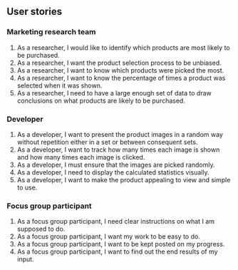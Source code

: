 ## User stories

### Marketing research team
1. As a researcher, I would like to identify which products are most likely to be purchased.
2. As a researcher, I want the product selection process to be unbiased.
3. As a researcher, I want to know which products were picked the most.
4. As a researcher, I want to know the percentage of times a product was selected when it was shown.
5. As a researcher, I need to have a large enough set of data to draw conclusions on what products are likely to be purchased.

### Developer
1. As a developer, I want to present the product images in a random way without repetition either in a set or between consequent sets.
2. As a developer, I want to track how many times each image is shown and how many times each image is clicked.
3. As a developer, I must ensure that the images are picked randomly.
4. As a developer, I need to display the calculated statistics visually.
5. As a developer, I want to make the product appealing to view and simple to use.

### Focus group participant
1. As a focus group participant, I need clear instructions on what I am supposed to do.
2. As a focus group participant, I want my work to be easy to do.
3. As a focus group participant, I want to be kept posted on my progress.
4. As a focus group participant, I want to find out the end results of my input.
